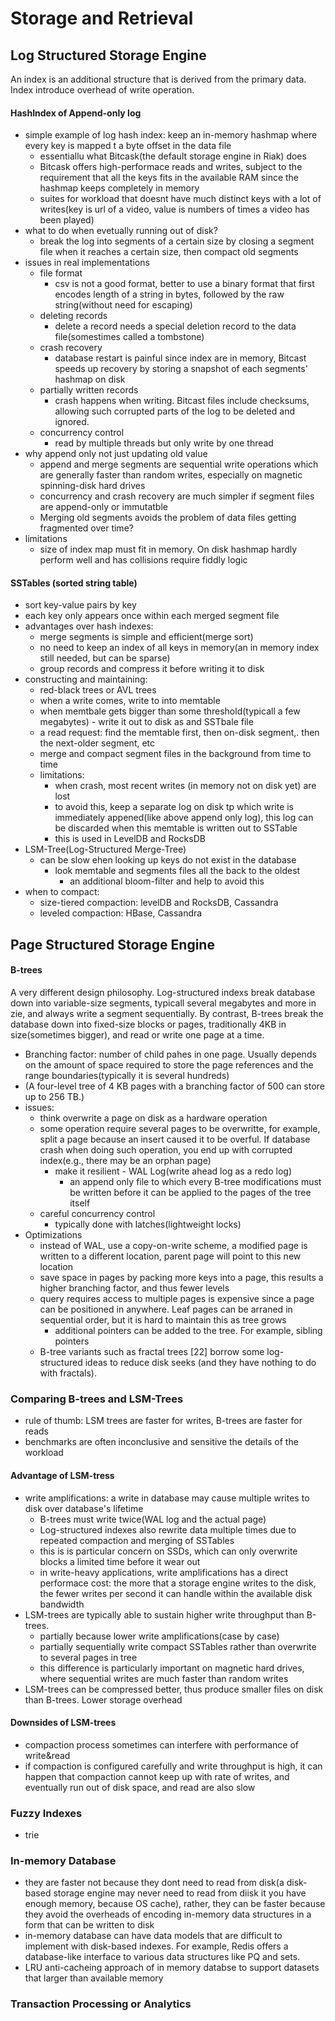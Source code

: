 # Storage and Retrieval

## Log Structured Storage Engine

An index is an additional structure that is derived from the primary data. Index introduce overhead of write operation.
#### HashIndex of Append-only log
  - simple example of log hash index: keep an in-memory hashmap where every key is mapped t a byte offset in the data file
    - essentiallu what Bitcask(the default storage engine in Riak) does
    - Bitcask offers high-performace reads and writes, subject to the requirement that all the keys fits in the available RAM since the hashmap keeps completely in memory
    - suites for workload that doesnt have much distinct keys with a lot of writes(key is url of a video, value is numbers of times a video has been played)
  - what to do when evetually running out of disk?
    - break the log into segments of a certain size by closing a segment file when it reaches a certain size, then compact old segments
  - issues in real implementations
    - file format
      - csv is not a good format, better to use a binary format that first encodes length of a string in bytes, followed by the raw string(without need for escaping)
    - deleting records
      - delete a record needs a special deletion record to the data file(somestimes called a tombstone)
    - crash recovery
      - database restart is painful since index are in memory, Bitcast speeds up recovery by storing a snapshot of each segments' hashmap on disk
    - partially written records
      - crash happens when writing. Bitcast files include checksums, allowing such corrupted parts of the log to be deleted and ignored.
    - concurrency control
      - read by multiple threads but only write by one thread
  - why append only not just updating old value
    - append and merge segments are sequential write operations which are generally faster than random writes, especially on magnetic spinning-disk hard drives
    - concurrency and crash recovery are much simpler if segment files are append-only or immutatble
    - Merging old segments avoids the problem of data files getting fragmented over time? 
  - limitations
    - size of index map must fit in memory. On disk hashmap hardly perform well and has collisions require fiddly logic
    
 #### SSTables (sorted string table)
  - sort key-value pairs by key
  - each key only appears once within each merged segment file
  - advantages over hash indexes:
    - merge segments is simple and efficient(merge sort)
    - no need to keep an index of all keys in memory(an in memory index still needed, but can be sparse)
    - group records and compress it before writing it to disk
  - constructing and maintaining:
    - red-black trees or AVL trees
    - when a write comes, write to into memtable
    - when memtbale gets bigger than some threshold(typicall a few megabytes) - write it out to disk as and SSTbale file
    - a read request: find the memtable first, then on-disk segment,. then the next-older segment, etc
    - merge and compact segment files in the background from time to time
    - limitations:  
      - when crash, most recent writes (in memory not on disk yet) are lost
      - to avoid this, keep a separate log on disk tp which write is immediately appened(like above append only log), this log can be discarded when this memtable is written out to SSTable
      - this is used in LevelDB and RocksDB
  - LSM-Tree(Log-Structured Merge-Tree)
    - can be slow ehen looking up keys do not exist in the database
      - look memtable and segments files all the back to the oldest
        - an additional bloom-filter and help to avoid this
  - when to compact:  
    - size-tiered compaction: levelDB and RocksDB, Cassandra
    - leveled compaction: HBase, Cassandra
    
## Page Structured Storage Engine
#### B-trees
 A very different design philosophy. Log-structured indexs break database down into variable-size segments, typicall several megabytes and more in zie, and always write a segment sequentially. By contrast, B-trees break the database down into fixed-size blocks or pages, traditionally 4KB in size(sometimes bigger), and read or write one page at a time.
- Branching factor: number of child pahes in one page. Usually depends on the amount of space required to store the page references and the range boundaries(typically it is several hundreds)
- (A four-level tree of 4 KB pages with a branching factor of 500 can store up to 256 TB.)
- issues: 
  - think overwrite a page on disk as a hardware operation
  - some operation require several pages to be overwritte, for example, split a page because an insert caused it to be overful. If database crash when doing such operation, you end up with corrupted index(e.g., there may be an orphan page)
    - make it resilient - WAL Log(write ahead log as a redo log)
      - an append only file to which every B-tree modifications must be written before it can be applied to the pages of the tree itself
  - careful concurrency control
    - typically done with latches(lightweight locks)
- Optimizations
  - instead of WAL, use a copy-on-write scheme, a modified page is written to a different location, parent page will point to this new location
  - save space in pages by packing more keys into a page, this results a higher branching factor, and thus fewer levels
  - query requires access to multiple pages is expensive since a page can be positioned in anywhere. Leaf pages can be arraned in sequential order, but it is hard to maintain this as tree grows
    - additional pointers can be added to the tree. For example, sibling pointers
  - B-tree variants such as fractal trees [22] borrow some log-structured ideas to reduce disk seeks (and they have nothing to do with fractals).

 ### Comparing B-trees and LSM-Trees
 - rule of thumb: LSM trees are faster for writes, B-trees are faster for reads
 - benchmarks are often inconclusive and sensitive the details of the workload
 
 #### Advantage of LSM-tress
  - write amplifications: a write in database may cause multiple writes to disk over database's lifetime
    - B-trees must write twice(WAL log and the actual page)
    - Log-structured indexes also rewrite data multiple times due to repeated compaction and merging of SSTables
    - this is is particular concern on SSDs, which can only overwrite blocks a limited time before it wear out
    - in write-heavy applications, write amplifications has a direct performace cost: the more that a storage engine writes to the disk, the fewer writes per second it can handle within the available disk bandwidth
  - LSM-trees are typically able to sustain higher write throughput than B-trees.
    - partially because lower write amplifications(case by case)
    - partially sequentially write compact SSTables rather than overwrite to several pages in tree
    - this difference is particularly important on magnetic hard drives, where sequential writes are much faster than random writes
  - LSM-trees can be compressed better, thus produce smaller files on disk than B-trees. Lower storage overhead
#### Downsides of LSM-trees
  - compaction process sometimes can interfere with performance of write&read
  - if compaction is configured carefully and write throughput is high, it can happen that compaction cannot keep up with rate of writes, and eventually run out of disk space, and read are also slow
  
  
### Fuzzy Indexes
 - trie
 
### In-memory Database
  - they are faster not because they dont need to read from disk(a disk-based storage engine may never need to read from diisk it you have enough memory, because OS cache), rather, they can be faster because they avoid the overheads of encoding in-memory data structures in a form that can be written to disk
  - in-memory database can have data models that are difficult to implement with disk-based indexes. For example, Redis offers a database-like interface to various data structures like PQ and sets.
  - LRU anti-cacheing approach of in memory databse to support datasets that larger than available memory
  
  
### Transaction Processing or Analytics

 
 





  


